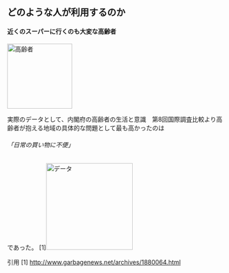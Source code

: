 ## どのような人が利用するのか

#### 近くのスーパーに行くのも大変な高齢者
<img width="150px" alt="高齢者" src="http://kids.wanpug.com/illust/illust2242.png"> <br>

実際のデータとして、内閣府の高齢者の生活と意識　第8回国際調査比較より高齢者が抱える地域の具体的な問題として最も高かったのは
###### 「日常の買い物に不便」
であった。
[1]<img width="200px" alt="データ" src="http://www.garbagenews.com/img18/gn-20180708-01.gif">

引用
[1] http://www.garbagenews.net/archives/1880064.html
